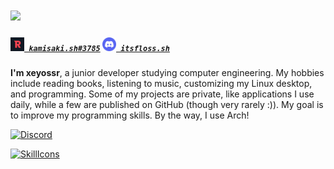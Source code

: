 <h1 align="left">
  <a href="https://github.com/xeyossr">
    <img src="https://readme-typing-svg.herokuapp.com/?lines=Hello,+There!+👋;I+am+Xeyossr....;Nice+to+meet+you!&center=true&size=30">
  </a>
</h1>

<h5 align="left">
  <code><a href="https://app.revolt.chat/user/01J9ZXZ9A7SCXR44D0WWVW8YVK" title="kamisaki.sh#3785"><img width="22" src="revolt.svg"> kamisaki.sh#3785</a></code>
  <code><a href="https://www.discord.com/users/1279151593056632949" title="itsfloss.sh"><img width="22" src="discord.svg"> itsfloss.sh</a></code>
</h5>

**I'm xeyossr**, a junior developer studying computer engineering. My hobbies include reading books, listening to music, customizing my Linux desktop, and programming. Some of my projects are private, like applications I use daily, while a few are published on GitHub (though very rarely :)). My goal is to improve my programming skills. By the way, I use Arch!

<a href="https://discord.com/users/1279151593056632949">
<img src="https://discord.c99.nl/widget/theme-3/1279151593056632949.png" alt="Discord"/>
</a>

[![SkillIcons](https://skillicons.dev/icons?i=html,css,typescript,js,mongodb,nodejs,python,flask,electron,mysql)](https://skillicons.dev)<br/>

